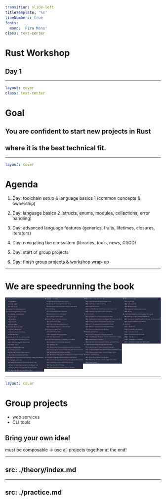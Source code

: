 ```yaml
transition: slide-left
titleTemplate: '%s'
lineNumbers: true
fonts:
  mono: 'Fira Mono'
class: text-center
```

# Rust Workshop

## Day 1

---

```yaml
layout: cover
class: text-center
```

# Goal

## You are <Orange>confident</Orange> to start new projects in Rust
## where it is the best technical fit.

---

```yaml
layout: cover
```

# Agenda

1. Day: toolchain setup & language <Orange>basics 1</Orange> (common concepts & <Orange>ownership</Orange>)

1. Day: language <Orange>basics 2</Orange> (structs, <Orange>enums</Orange>, modules, collections, error handling)

1. Day: <Orange>advanced</Orange> language features (generics, <Orange>traits</Orange>, lifetimes, closures, <Orange>iterators</Orange>)

1. Day: navigating the <Orange>ecosystem</Orange> (libraries, tools, news, CI/CD)

1. Day: start of <Orange>group projects</Orange>

1. Day: finish group projects & workshop wrap-up

---

# We are speedrunning the book

<div style="display: flex; flex-direction: row">
<img src="images/book_toc_1.png" style="width: 25%; height: 1%"/>
<img src="images/book_toc_2.png" style="width: 25%; height: 1%"/>
<img src="images/book_toc_3.png" style="width: 25%; height: 1%"/>
<img src="images/book_toc_4.png" style="width: 25%; height: 1%"/>
</div>

<div
    class="border-2 border-orange-400 absolute top-42 left-14 w-217px h-141px"
></div>
<div
    class="border-2 border-lime-400 absolute top-310px left-14 w-217px h-200px"
></div>
<div
    class="border-2 border-lime-400 absolute top-97px left-275px w-217px h-112px"
></div>
<div
    class="border-2 border-fuchsia-400 absolute top-210px left-275px w-217px h-56px"
></div>
<div
    class="border-2 border-fuchsia-400 absolute top-421px left-275px w-217px h-72px"
></div>

---

```yaml
layout: cover
```

# Group projects

- web services
- CLI tools

## Bring your own idea!

must be <Orange>composable</Orange> → use all projects together at the end!

---
src: ./theory/index.md
---

---
src: ./practice.md
---
